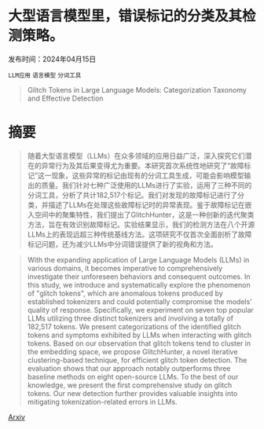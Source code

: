 # 大型语言模型里，错误标记的分类及其检测策略。

发布时间：2024年04月15日

`LLM应用` `语言模型` `分词工具`

> Glitch Tokens in Large Language Models: Categorization Taxonomy and Effective Detection

# 摘要

> 随着大型语言模型（LLMs）在众多领域的应用日益广泛，深入探究它们潜在的异常行为及其后果变得尤为重要。本研究首次系统性地研究了“故障标记”这一现象，这些异常的标记由现有的分词工具生成，可能会影响模型输出的质量。我们针对七种广泛使用的LLMs进行了实验，运用了三种不同的分词工具，分析了共计182,517个标记。我们对发现的故障标记进行了分类，并描述了LLMs在处理这些故障标记时的异常表现。鉴于故障标记在嵌入空间中的聚集特性，我们提出了GlitchHunter，这是一种创新的迭代聚类方法，旨在有效识别故障标记。实验结果显示，我们的检测方法在八个开源LLMs上的表现远超三种传统基线方法。这项研究不仅首次全面剖析了故障标记问题，还为减少LLMs中分词错误提供了新的视角和方法。

> With the expanding application of Large Language Models (LLMs) in various domains, it becomes imperative to comprehensively investigate their unforeseen behaviors and consequent outcomes. In this study, we introduce and systematically explore the phenomenon of "glitch tokens", which are anomalous tokens produced by established tokenizers and could potentially compromise the models' quality of response. Specifically, we experiment on seven top popular LLMs utilizing three distinct tokenizers and involving a totally of 182,517 tokens. We present categorizations of the identified glitch tokens and symptoms exhibited by LLMs when interacting with glitch tokens. Based on our observation that glitch tokens tend to cluster in the embedding space, we propose GlitchHunter, a novel iterative clustering-based technique, for efficient glitch token detection. The evaluation shows that our approach notably outperforms three baseline methods on eight open-source LLMs. To the best of our knowledge, we present the first comprehensive study on glitch tokens. Our new detection further provides valuable insights into mitigating tokenization-related errors in LLMs.

[Arxiv](https://arxiv.org/abs/2404.09894)